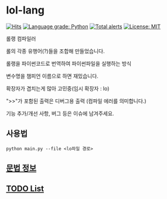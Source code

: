 # lol-lang

[![Hits](https://hits.seeyoufarm.com/api/count/incr/badge.svg?url=https%3A%2F%2Fgithub.com%2Friroan%2Flollang&count_bg=%2379C83D&title_bg=%23555555&icon=verizon.svg&icon_color=%2379C83D&title=hits&edge_flat=false)](https://hits.seeyoufarm.com)
[![Language grade: Python](https://img.shields.io/lgtm/grade/python/g/riroan/lollang.svg?logo=lgtm&logoWidth=18)](https://lgtm.com/projects/g/riroan/lollang/context:python)
[![Total alerts](https://img.shields.io/lgtm/alerts/g/riroan/lollang.svg?logo=lgtm&logoWidth=18)](https://lgtm.com/projects/g/riroan/lollang/alerts/)
[![License: MIT](https://img.shields.io/badge/License-MIT-yellow.svg)](https://opensource.org/licenses/MIT)

롤랭 컴파일러

롤의 각종 유행어(?)들을 조합해 만들었습니다.

롤랭을 파이썬코드로 번역하여 파이썬파일을 실행하는 방식

변수명을 챔피언 이름으로 하면 재밌습니다.

확장자가 겹치는게 많아 고민중(임시 확장자 : lo)

">>"가 포함된 출력은 디버그용 출력 (컴파일 에러를 의미합니다.)

기능 추가/개선 사항, 버그 등은 이슈에 남겨주세요.

## 사용법
```
python main.py --file <lo파일 경로>
```

## [문법 정보](https://github.com/riroan/lollang/wiki/lollang-Grammar "lollang Grammar")


## [TODO List](TODO.md "todo list")